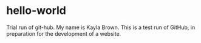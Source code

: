 # hello-world
Trial run of git-hub.
My name is Kayla Brown.
This is a test run of GitHub, in preparation for the development of a website. 
